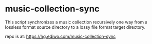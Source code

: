 # music-collection-sync
This script synchronizes a music collection recursively one way from a lossless format source directory to a lossy file format target directory.

repo is at: https://hg.ediwo.com/music-collection-sync
